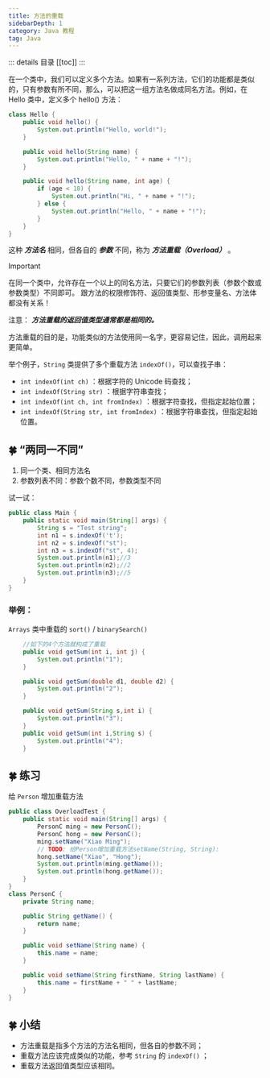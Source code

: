 ```yaml
---
title: 方法的重载
sidebarDepth: 1
category: Java 教程
tag: Java
---
```


::: details 目录
[[toc]]
:::

在一个类中，我们可以定义多个方法。如果有一系列方法，它们的功能都是类似的，只有参数有所不同，那么，可以把这一组方法名做成同名方法。例如，在 Hello 类中，定义多个 hello() 方法：

```java
class Hello {
    public void hello() {
        System.out.println("Hello, world!");
    }

    public void hello(String name) {
        System.out.println("Hello, " + name + "!");
    }

    public void hello(String name, int age) {
        if (age < 18) {
            System.out.println("Hi, " + name + "!");
        } else {
            System.out.println("Hello, " + name + "!");
        }
    }
}
```

这种 **_方法名_** 相同，但各自的 **_参数_** 不同，称为 **_方法重载（Overload）_** 。

> [!important]
> 在同一个类中，允许存在一个以上的同名方法，只要它们的参数列表（参数个数或参数类型）不同即可。
> 跟方法的权限修饰符、返回值类型、形参变量名、方法体都没有关系！

注意： **_方法重载的返回值类型通常都是相同的。_**

方法重载的目的是，功能类似的方法使用同一名字，更容易记住，因此，调用起来更简单。

举个例子，`String` 类提供了多个重载方法 `indexOf()`，可以查找子串：

- `int indexOf(int ch)` ：根据字符的 Unicode 码查找；
- `int indexOf(String str)` ：根据字符串查找；
- `int indexOf(int ch, int fromIndex)` ：根据字符查找，但指定起始位置；
- `int indexOf(String str, int fromIndex)` ：根据字符串查找，但指定起始位置。

## 🍀 “两同一不同”

1. 同一个类、相同方法名
2. 参数列表不同：参数个数不同，参数类型不同

试一试：

```java
public class Main {
    public static void main(String[] args) {
        String s = "Test string";
        int n1 = s.indexOf('t');
        int n2 = s.indexOf("st");
        int n3 = s.indexOf("st", 4);
        System.out.println(n1);//3
        System.out.println(n2);//2
        System.out.println(n3);//5
    }
}
```

### 举例：

`Arrays` 类中重载的 `sort()` / `binarySearch()`

```java
	//如下的4个方法就构成了重载
	public void getSum(int i, int j) {
		System.out.println("1");
	}

	public void getSum(double d1, double d2) {
		System.out.println("2");
	}

	public void getSum(String s,int i) {
		System.out.println("3");
	}
	public void getSum(int i,String s) {
		System.out.println("4");
	}
```

## 🍀 练习

给 `Person` 增加重载方法

```java
public class OverloadTest {
    public static void main(String[] args) {
        PersonC ming = new PersonC();
        PersonC hong = new PersonC();
        ming.setName("Xiao Ming");
        // TODO: 给Person增加重载方法setName(String, String):
        hong.setName("Xiao", "Hong");
        System.out.println(ming.getName());
        System.out.println(hong.getName());
    }
}
class PersonC {
    private String name;

    public String getName() {
        return name;
    }

    public void setName(String name) {
        this.name = name;
    }

    public void setName(String firstName, String lastName) {
        this.name = firstName + " " + lastName;
    }
}
```

## 🍀 小结

- 方法重载是指多个方法的方法名相同，但各自的参数不同；
- 重载方法应该完成类似的功能，参考 `String` 的 `indexOf()` ；
- 重载方法返回值类型应该相同。
